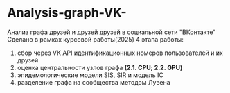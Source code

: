 # Analysis-graph-VK-
Анализ графа друзей и друзей друзей в социальной сети "ВКонтакте"
Сделано в рамках курсовой работы(2025)
4 этапа работы:
1) сбор через VK API идентификационных номеров пользователей и их друзей
2) оценка центральности узлов графа
**(2.1. CPU;
2.2. GPU)**
4) эпидемологические модели SIS, SIR и модель IC
5) разделение графа на сообщества методом Лувена
